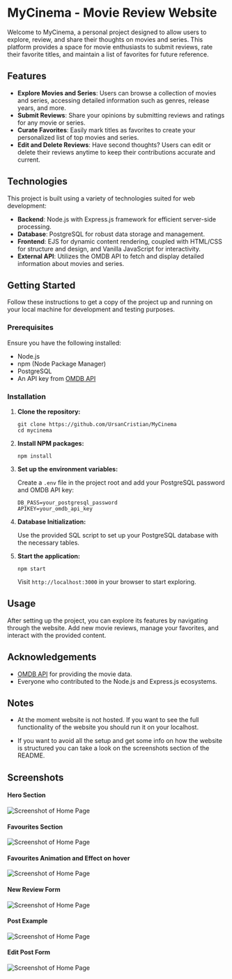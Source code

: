 # MyCinema - Movie Review Website

Welcome to MyCinema, a personal project designed to allow users to explore, review, and share their thoughts on movies and series. This platform provides a space for movie enthusiasts to submit reviews, rate their favorite titles, and maintain a list of favorites for future reference.

## Features

- **Explore Movies and Series**: Users can browse a collection of movies and series, accessing detailed information such as genres, release years, and more.
- **Submit Reviews**: Share your opinions by submitting reviews and ratings for any movie or series.
- **Curate Favorites**: Easily mark titles as favorites to create your personalized list of top movies and series.
- **Edit and Delete Reviews**: Have second thoughts? Users can edit or delete their reviews anytime to keep their contributions accurate and current.

## Technologies

This project is built using a variety of technologies suited for web development:

- **Backend**: Node.js with Express.js framework for efficient server-side processing.
- **Database**: PostgreSQL for robust data storage and management.
- **Frontend**: EJS for dynamic content rendering, coupled with HTML/CSS for structure and design, and Vanilla JavaScript for interactivity.
- **External API**: Utilizes the OMDB API to fetch and display detailed information about movies and series.

## Getting Started

Follow these instructions to get a copy of the project up and running on your local machine for development and testing purposes.

### Prerequisites

Ensure you have the following installed:
- Node.js
- npm (Node Package Manager)
- PostgreSQL
- An API key from [OMDB API](http://www.omdbapi.com/)

### Installation

1. **Clone the repository:**
    ```
    git clone https://github.com/UrsanCristian/MyCinema
    cd mycinema
    ```

2. **Install NPM packages:**
    ```
    npm install
    ```

3. **Set up the environment variables:**
   
   Create a `.env` file in the project root and add your PostgreSQL password and OMDB API key:
    ```
    DB_PASS=your_postgresql_password
    APIKEY=your_omdb_api_key
    ```

4. **Database Initialization:**

   Use the provided SQL script to set up your PostgreSQL database with the necessary tables.

5. **Start the application:**
    ```
    npm start
    ```
   Visit `http://localhost:3000` in your browser to start exploring.

## Usage

After setting up the project, you can explore its features by navigating through the website. Add new movie reviews, manage your favorites, and interact with the provided content.


## Acknowledgements

- [OMDB API](http://www.omdbapi.com/) for providing the movie data.
- Everyone who contributed to the Node.js and Express.js ecosystems.

## Notes

- At the moment website is not hosted. If you want to see the full functionality of the website you should run it on your localhost.

- If you want to avoid all the setup and get some info on how the website is structured you can take a look on the screenshots section of the README.

## Screenshots

#### Hero Section
![Screenshot of Home Page](https://i.imgur.com/PYjBumY.png "Hero Screenshot")

#### Favourites Section
![Screenshot of Home Page](https://i.imgur.com/pyWQl9F.png "Favourites Screenshot")

#### Favourites Animation and Effect on hover
![Screenshot of Home Page](https://i.imgur.com/kndzNbJ.png "Favourites Animation Screenshot")

#### New Review Form
![Screenshot of Home Page](https://i.imgur.com/WQCH6EN.png "New Review Form")

#### Post Example
![Screenshot of Home Page](https://i.imgur.com/qo2827B.png "Post")

#### Edit Post Form 
![Screenshot of Home Page](https://i.imgur.com/SiUlpWI.png "Edit Post Form")
